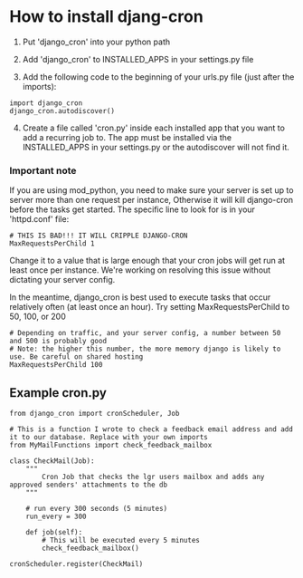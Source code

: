 # How to install djang-cron #

1. Put 'django\_cron' into your python path

2. Add 'django\_cron' to INSTALLED\_APPS in your settings.py file

3. Add the following code to the beginning of your urls.py file (just after the imports):

```
import django_cron
django_cron.autodiscover()
```

4. Create a file called 'cron.py' inside each installed app that you want to add a recurring job to. The app must be installed via the INSTALLED\_APPS in your settings.py or the autodiscover will not find it.

### Important note ###

If you are using mod\_python, you need to make sure your server is set up to server more than one request per instance, Otherwise it will kill django-cron before the tasks get started. The specific line to look for is in your 'httpd.conf' file:

```
# THIS IS BAD!!! IT WILL CRIPPLE DJANGO-CRON
MaxRequestsPerChild 1
```

Change it to a value that is large enough that your cron jobs will get run at least once per instance. We're working on resolving this issue without dictating your server config.

In the meantime, django\_cron is best used to execute tasks that occur relatively often (at least once an hour). Try setting MaxRequestsPerChild to 50, 100, or 200

```
# Depending on traffic, and your server config, a number between 50 and 500 is probably good
# Note: the higher this number, the more memory django is likely to use. Be careful on shared hosting
MaxRequestsPerChild 100
```

## Example cron.py ##
```
from django_cron import cronScheduler, Job

# This is a function I wrote to check a feedback email address and add it to our database. Replace with your own imports
from MyMailFunctions import check_feedback_mailbox

class CheckMail(Job):
	"""
		Cron Job that checks the lgr users mailbox and adds any approved senders' attachments to the db
	"""

	# run every 300 seconds (5 minutes)
	run_every = 300
		
	def job(self):
		# This will be executed every 5 minutes
		check_feedback_mailbox()

cronScheduler.register(CheckMail)
```